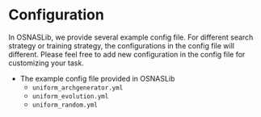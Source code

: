 # Configuration
In OSNASLib, we provide several example config file. For different search strategy or training strategy, the configurations in the config file will different. Please feel free to add new configuration in the config file for customizing your task.

* The example config file provided in OSNASLib
    * `uniform_archgenerator.yml`
    * `uniform_evolution.yml`
    * `uniform_random.yml`
